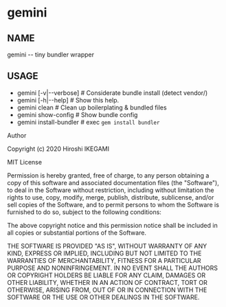 gemini
====

NAME
----
gemini -- tiny bundler wrapper

USAGE
----
   * gemini [-v|--verbose]     # Considerate bundle install (detect vendor/)
   * gemini [-h|--help]     # Show this help.
   * gemini clean           # Clean up boilerplating & bundled files
   * gemini show-config     # Show bundle config
   * gemini install-bundler # exec `gem install bundler`

Author

Copyright (c) 2020 Hiroshi IKEGAMI

MIT License

Permission is hereby granted, free of charge, to any person obtaining
a copy of this software and associated documentation files (the
"Software"), to deal in the Software without restriction, including
without limitation the rights to use, copy, modify, merge, publish,
distribute, sublicense, and/or sell copies of the Software, and to
permit persons to whom the Software is furnished to do so, subject to
the following conditions:

The above copyright notice and this permission notice shall be
included in all copies or substantial portions of the Software.

THE SOFTWARE IS PROVIDED "AS IS", WITHOUT WARRANTY OF ANY KIND,
EXPRESS OR IMPLIED, INCLUDING BUT NOT LIMITED TO THE WARRANTIES OF
MERCHANTABILITY, FITNESS FOR A PARTICULAR PURPOSE AND
NONINFRINGEMENT. IN NO EVENT SHALL THE AUTHORS OR COPYRIGHT HOLDERS BE
LIABLE FOR ANY CLAIM, DAMAGES OR OTHER LIABILITY, WHETHER IN AN ACTION
OF CONTRACT, TORT OR OTHERWISE, ARISING FROM, OUT OF OR IN CONNECTION
WITH THE SOFTWARE OR THE USE OR OTHER DEALINGS IN THE SOFTWARE.



